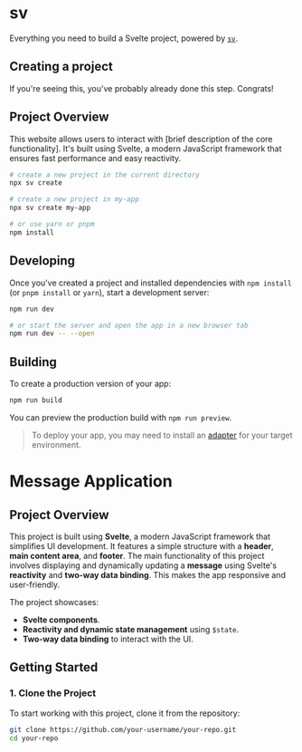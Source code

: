 # sv

Everything you need to build a Svelte project, powered by [`sv`](https://github.com/sveltejs/cli).

## Creating a project

If you're seeing this, you've probably already done this step. Congrats!

## Project Overview  
This website allows users to interact with [brief description of the core functionality]. It's built using Svelte, a modern JavaScript framework that ensures fast performance and easy reactivity.  

```bash
# create a new project in the current directory
npx sv create

# create a new project in my-app
npx sv create my-app
```
```bash
# or use yarn or pnpm
npm install
```

## Developing

Once you've created a project and installed dependencies with `npm install` (or `pnpm install` or `yarn`), start a development server:

```bash
npm run dev

# or start the server and open the app in a new browser tab
npm run dev -- --open
```

## Building

To create a production version of your app:

```bash
npm run build
```

You can preview the production build with `npm run preview`.

> To deploy your app, you may need to install an [adapter](https://svelte.dev/docs/kit/adapters) for your target environment.
# Message Application

## Project Overview

This project is built using **Svelte**, a modern JavaScript framework that simplifies UI development. It features a simple structure with a **header**, **main content area**, and **footer**. The main functionality of this project involves displaying and dynamically updating a **message** using Svelte's **reactivity** and **two-way data binding**. This makes the app responsive and user-friendly.

The project showcases:
- **Svelte components**.
- **Reactivity and dynamic state management** using `$state`.
- **Two-way data binding** to interact with the UI.

## Getting Started

###  **1. Clone the Project**

To start working with this project, clone it from the repository:

```bash
git clone https://github.com/your-username/your-repo.git
cd your-repo



